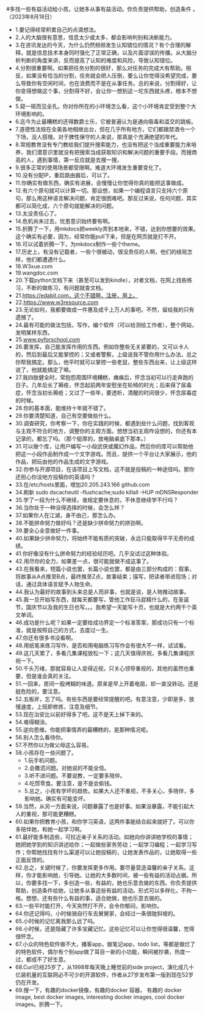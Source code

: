 #多找一些有益活动给小孩，让她多从事有益活动。你负责提供帮助，创造条件 。（2023年8月18日） 

- 1.要记得经常积累自己的点滴想法。
- 2.人的大脑很有意思，信息太少或太多，都会影响判别和决断能力。
- 3.在咨讯发达的今天，为什么仍然频频发生认知错位的情况？有个合理的解释，就是信息技术本身同时强化了正常正确，以及片面谬误的传播。从大脑分析判断的角度来讲，反而提高了认知的难度和风险，导致认知错位。
- 4.分割很重要啊。如果把任务分割的很好，那么对任务的完成大有帮助。相反，如果没有恰当的分割，任务就会把人压倒，要么让你觉得没希望完成，要么导致你有空闲时间，也在浪费而不是在从事任务。总的来说，分割得好，让你变得想做这个事，分割得不好，会让你一想到这一坨东西就头疼，根本不想做。
- 5.窥一斑而见全孔。你对你所在的小环境怎么看，这个小环境肯定受到整个大环境影响的。
- 6.迄今为止最糟糕的还得数爵士乐，它被普遍认为是通向吸毒和滥交的跳板。
- 7.道德性法规在全美各地相继出台，但在几乎所有地方，它们都跟禁酒令一个下场，没人搭理。对于脾性保守的人来说，那真是个充满绝望的年代。
- 8.常规教育没有专门教给我们提升搜索能力，也没有把这个当成重要能力来培养，我们潜意识里就没有把搜索当成获取知识和解决问题的重要手段。而搜商高的人，遇到事情，第一反应就是去搜一搜。
- 9.很多正常的使用场景都受限啊。难道大环境发生重要变化了。
- 10.没有分配IP，重启路由器后，可以了。
- 11.你确实有做东西，确实有进展，会慢慢让你觉得你真的能把这事做成。
- 12.有六个原句就可以计算一切。那设想，如果一个编程语言只支持六个原句，那么用这种语言解决问题，肯定很困难吧。那反过来说，任何问题，其实都可以简化成，六个原句就能解决的问题。
- 13.太没责任心了。
- 14.危机尚未过去，忧患意识始终要有啊。
- 15.折腾了一下，用mkdocs把weekly弄到本地来，不错，达到你想要的效果。这个确实有必要，因为，经常你能pull下来，但是在网页就是打不开。
- 16.可以试着折腾一下，为mkdocs制作一些个theme。
- 17.历史上，有没有记载者，一些个很被动，很没责任的人啊，他们的结局怎样，他们都遭遇什么。
- 18.W3xue.com
- 19.wangdoc.com
- 20.下载python文档下来（甚至可以发到kindle），对者文档，在网上找些练习，不断的做练习，有问题就查文档。
- 21.https://edabit.com，这个不错啊，注册，用上。
- 22.https://www.w3resource.com
- 23.无论如何，我都要做成一件惠及成千上万人的事吧。不然，留给我的只有遗憾了。
- 24.最有可能的做法包括，写作，编个软件（可以给测绘工作者），整个网站，发明某样东西，
- 25.www.pyforschool.com
- 26.要发挥，自己能发挥作用的东西。例如你整些无关紧要的，又可以卡人的，然后到最后又能掌控的；又或者警察，上级说我不管你用什么办法，总之你帮我搞定。那么，他平时就可以掌控一些老鼠，整些东西出来，让上级这样说了，他就能搞定了嘛。
- 27.我四肢健全时，常抱怨周围环境糟糕，瘫痪后，怀念当初可以行走奔跑的日子。几年后长了褥疮，怀念起前两年安慰坐在轮椅的时光；后来得了尿毒症，怀念当初长褥疮；又过了一些年，要透析，清醒的时间很少，怀念尿毒症的时候。
- 28.你的基本面，能维持十年就不错了。
- 29.你要清楚知道，自己有空要做些什么。
- 30.调查研究，你考察一下，你在实践的时候，都遇到些什么问题，找到客观与主观不符合的地方，调整你的主观方面。想想当初主观咋设想的，你还有本记录的，都忘了吗。（那个挺厚的，放电脑桌底下那本。）
- 31.可以做个库，让用户编写一小段武侠或魔幻作品，然后你的库可以帮助他把这一小段作品制作成一个文字游戏。而且，提供一个平台让大家展示，他的作品，把玩由他的作品生成的文字游戏。
- 32.你参与开源项目，在该项目上写文档，这不就是投稿的一种途径吗。那你还担心你没地方投稿你的英语吗？
- 33.在/etc/hosts里面，增加20.205.243.166 github.com
- 34.刷新 sudo dscacheutil -flushcache;sudo killall -HUP mDNSResponder
- 35.学了一段为什么不继续，谁规定要休息的，不休息继续学不行吗？
- 36.当你处于一种没得选择的时候，会怎么样？
- 37.如果你人在江湖，身不由己，那怎么办。
- 38.不能拼命努力做好吗？还是缺少拼命努力的拼劲啊。
- 39.要全心全意做好一件事。
- 40.如果缺少拼命努力，将始终不能有质的突破，永远只能取得平平无奇的成绩。
- 41.你好像没有什么拼命努力的经验经历吧。几乎没试过这种体验。
- 42.用尽你的全力，如果差一点，很可能就做不成这事了。
- 43.在我看来，短篇小说也罢，长篇小说也罢，都是由三部分构成的：叙事，将故事从A点推至B点，最终推至Z点，故事结束；描写，把读者带进现场；对话，通过具体语言赋予人物生命。
- 44.我认为最好的故事到头来总是人而非事，也就是说，是人物推动故事。
- 45.我一旦开始写东西，就每天都要写，管他工作狂马屁精什么的，在圣诞节，国庆节以及我的生日也写。。。我希望一天能写十页，也就是大约两千个英文单词。
- 46.成功是什么呢？如果一定要给成功界定一个标准答案，那成功只有一个标准，就是按照自己的方式，去度过一生。
- 47.你还有很多书没看啊。
- 48.用纸笔来练习写作，是否和用电脑练习写作会有很大不一样，试试看。
- 49.这几天累了，多看几集课程放松一下；这几天值得庆祝，多看几集课程庆祝一下。
- 50.千头万绪，那就容易让人变得近视，只关心领导重视的，其他的虽然也重要，但是谁会真的关注。
- 51.一回来，房间一股烤糊的味道。原来是早上开着电扇，却一直没转动。还是挺危险的，要注意。
- 52.五板斧，忘了吗。有些东西是要经常提醒的吧。有意注意，少即是多，放慢速度，上班即修炼，注意及细节。
- 53.现在治安比以前好得多了吧。这不是天上掉下来的。
- 54.难得糊涂。
- 55.逆向思维。你能把事情弄的最糟糕的，是那种情况呢。
- 56.别人怎么看待你。
- 57.不然你以为做父母这么容易。
- 58.小孩存在一些问题了。
    - 1.玩手机问题。
    - 2.会撒谎问题。对她说的不能全信。
    - 3.听不进问题。不要说教，一定要多陪伴。
    - 4.吃惯零食。要注意，是不是会偷钱。
    - 5.总之，小孩有学坏的趋势。如果大人还不重视，不多关心，多陪伴，多影响她。确实有可能变坏。
- 59.当然，从另一方面来说，问题暴露了也是好事。如果没暴露，不能引起大人的重视，那可能更糟糕。
- 60.如果你把教育小孩，和你学习英语，这两件事能结合起来就好了。可以你多陪伴她，和她一起学习啊。
- 61.最好能多制造些，可拉近亲子关系的活动。如她向你讲讲她学校的事情；她把她学到的知识讲述给你；一起做些家务劳动；一起学习编程；一起学习写作；你帮她找找有什么渠道可以让她投稿的，让她发表作品的，让她取得一些正面反馈的。
- 62.总之，关键时候了，你要发挥更多作用。要尽量营造温馨的亲子关系。这样，你才能影响她，引导她。让她的大多数时间，被一些有益的活动占据。所以，你要多找一下，多创造一些，有益的，她也乐意去做的东西。你负责提供帮助，创造条件给她，让她多从事这些有益的活动。形式可以多样化，不拘一格。想想，还有些什么有益的事，适合她做，她也乐意去做的。
- 63.一些平时能打开，今天突然打不开，会令你郁闷，影响你。
- 64.你还记得吗，小时候骑自行车去舅舅家，会经过一条很陡斜坡的。
- 65.小时候的记忆离我那么远了吗。
- 66.小时候，还是隐藏了许多宝藏记忆。这些记忆可以让你觉得很温馨，觉得很怀念。
- 67.小众的特色软件做不大，播客app，做笔记app，todo list，等都是做烂了的特色软件，偶尔有个别app做了耳目一新的小功能，瞬间被抄袭，热度一过，都成不了好生意。
- 68.Curl已经25岁了，从1998年每天晚上睡觉前的side project，演化成几十亿装机量的互联网必不可少的开源软件，作者从27岁发布第一版到现在52岁仍在开发。
- 69.搜一下，有趣的docker镜像，有趣的docker 容器， 有趣的 docker image, best docker images, interesting docker images, cool docker images。折腾一下。
